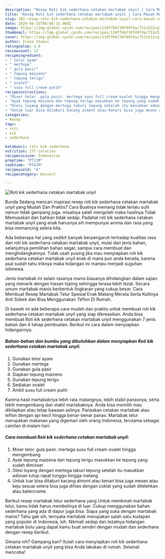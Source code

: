 ```yaml
---
description: "Resep Roti kik sederhana cetakan martabak unyil | Cara Masak Roti kik sederhana cetakan martabak unyil Yang Sempurna"
title: "Resep Roti kik sederhana cetakan martabak unyil | Cara Masak Roti kik sederhana cetakan martabak unyil Yang Sempurna"
slug: 102-resep-roti-kik-sederhana-cetakan-martabak-unyil-cara-masak-roti-kik-sederhana-cetakan-martabak-unyil-yang-sempurna
date: 2020-06-15T00:08:15.968Z
image: https://img-global.cpcdn.com/recipes/13dff6b730789fda/751x532cq70/roti-kik-sederhana-cetakan-martabak-unyil-foto-resep-utama.jpg
thumbnail: https://img-global.cpcdn.com/recipes/13dff6b730789fda/751x532cq70/roti-kik-sederhana-cetakan-martabak-unyil-foto-resep-utama.jpg
cover: https://img-global.cpcdn.com/recipes/13dff6b730789fda/751x532cq70/roti-kik-sederhana-cetakan-martabak-unyil-foto-resep-utama.jpg
author: Irene Stokes
ratingvalue: 4.9
reviewcount: 13
recipeingredient:
- " telor ayam"
- " mertega"
- " gula pasir"
- " tepung maizeno"
- " tepung terigu"
- " ovalet"
- " susu full cream putih"
recipeinstructions:
- "Mixer telor. gula pasir. mertega susu full cream ovalet hingga mengembang"
- "Ayak tepung maizena dan tepung terigu masukkan ke tepung yang sudah dimixser"
- "Olesi loyang dengan mertega taburi tepung setelah itu masukkan adonan tutup rapat tunggu hingga matang"
- "Untuk luar bisa ditaburi kacang almont atau kenari bisa juga meses atau keju sesuai selera bisa juga dihias dengan coklat yang sudah dilelehkan atau batercrame."
categories:
- Resep
tags:
- roti
- kik
- sederhana

katakunci: roti kik sederhana 
nutrition: 177 calories
recipecuisine: Indonesian
preptime: "PT11M"
cooktime: "PT41M"
recipeyield: "4"
recipecategory: Dessert

---
```



![Roti kik sederhana cetakan martabak unyil](https://img-global.cpcdn.com/recipes/13dff6b730789fda/751x532cq70/roti-kik-sederhana-cetakan-martabak-unyil-foto-resep-utama.jpg)

Bunda Sedang mencari inspirasi resep roti kik sederhana cetakan martabak unyil yang Mudah Dan Praktis? Cara Buatnya memang tidak terlalu sulit namun tidak gampang juga. misalnya salah mengolah maka hasilnya Tidak Memuaskan dan bahkan tidak sedap. Padahal roti kik sederhana cetakan martabak unyil yang enak harusnya sih mempunyai aroma dan rasa yang bisa memancing selera kita.

Ada beberapa hal yang sedikit banyak berpengaruh terhadap kualitas rasa dari roti kik sederhana cetakan martabak unyil, mulai dari jenis bahan, selanjutnya pemilihan bahan segar, sampai cara membuat dan menghidangkannya. Tidak usah pusing jika mau menyiapkan roti kik sederhana cetakan martabak unyil enak di mana pun anda berada, karena asal sudah tahu triknya maka hidangan ini mampu menjadi suguhan istimewa.

Jenis martabak ini selain rasanya manis biasanya dihidangkan dalam sajian yang menarik dengan hiasan toping sehingga terasa lebih lezat. Secara umum martabak manis berbentuk lingkaran yang cukup besar. Cara Membuat Resep Martabak Telur Spesial Enak Matang Merata Serta Kulitnya Anti Sobek dan Bisa Menggunakan Teflon Di Rumah.


Di bawah ini ada beberapa cara mudah dan praktis untuk membuat roti kik sederhana cetakan martabak unyil yang siap dikreasikan. Anda bisa membuat Roti kik sederhana cetakan martabak unyil menggunakan 7 jenis bahan dan 4 tahap pembuatan. Berikut ini cara dalam menyiapkan hidangannya.

<!--inarticleads1-->

##### Bahan-bahan dan bumbu yang dibutuhkan dalam menyiapkan Roti kik sederhana cetakan martabak unyil:

1. Gunakan  telor ayam
1. Gunakan  mertega
1. Gunakan  gula pasir
1. Siapkan  tepung maizeno
1. Gunakan  tepung terigu
1. Sediakan  ovalet
1. Ambil  susu full cream putih


Karena hasil martabaknya lebih rata matangnya, lebih stabil panasnya, serta lebih mengembang dan stabil martabaknya. Anda bisa memilih mau dikilapkan atau tetap bawaan aslinya. Panaskan cetakan martabak atau teflon dengan api kecil hingga benar-benar panas. Martabak telur merupakan makanan yang digemari oleh orang Indonesia, terutama sebagai camilan di malam hari. 

<!--inarticleads2-->

##### Cara membuat Roti kik sederhana cetakan martabak unyil:

1. Mixer telor. gula pasir. mertega susu full cream ovalet hingga mengembang
1. Ayak tepung maizena dan tepung terigu masukkan ke tepung yang sudah dimixser
1. Olesi loyang dengan mertega taburi tepung setelah itu masukkan adonan tutup rapat tunggu hingga matang
1. Untuk luar bisa ditaburi kacang almont atau kenari bisa juga meses atau keju sesuai selera bisa juga dihias dengan coklat yang sudah dilelehkan atau batercrame.


Berikut resep martabak telur sederhana yang Untuk menikmati martabak telur, kamu tidak harus membelinya di luar. Cukup menggunakan bahan sederhana yang ada di dapur juga bisa. Siapa yang suka dengan martabak manis? Tahu gak sih, ternyata martabak merupakan salah satu kudapan yang populer di Indonesia, loh. Nikmati sedap dan lezatnya hidangan martabak bolu yang dapat kamu buat sendiri dengan mudah dan sederhana dengan resep berikut. 

Gimana nih? Gampang kan? Itulah cara menyiapkan roti kik sederhana cetakan martabak unyil yang bisa Anda lakukan di rumah. Selamat mencoba!
